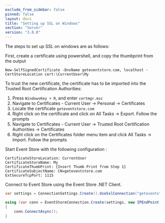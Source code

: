 ```yaml
---
exclude_from_sidebar: false
pinned: false
layout: docs
title: "Setting up SSL on Windows"
section: "Server"
version: "3.8.0"
---
```


The steps to set up SSL on windows are as follows:

First, create a certificate using powershell, and copy the thumbprint from the output

```
New-SelfSignedCertificate -DnsName geteventstore.com, localhost -CertStoreLocation cert:\CurrentUser\My
```

To trust the new certificate, the certificate has to be imported into the Trusted Root Certification Authorities:

 1. Press `WindowsKey + R`, and enter `certmgr.msc`  
 2. Navigate to Certificates - Current User -> Personal -> Certificates  
 3. Locate the certificate `geteventstore.com`  
 4. Right click on the certificate and click on All Tasks -> Export. Follow the prompts  
 5. Navigate to Certificates - Current User -> Trusted Root Certification Authorities -> Certificates  
 6. Right click on the Certificates folder menu item and click All Tasks -> Import. Follow the prompts  

Start Event Store with the following configuration :

```
CertificateStoreLocation: CurrentUser
CertificateStoreName: My
CertificateThumbPrint: {Insert Thumb Print from Step 1}
CertificateSubjectName: CN=geteventstore.com
ExtSecureTcpPort: 1115
```

Connect to Event Store using the Event Store .NET Client.

```csharp
var settings = ConnectionSettings.Create().UseSslConnection("geteventstore.com", true);

using (var conn = EventStoreConnection.Create(settings, new IPEndPoint(IPAddress.Loopback, 1115)))
{
	conn.ConnectAsync();
}
```